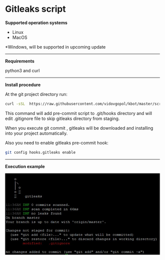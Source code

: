 # Gitleaks script

**Supported operation systems**
- Linux
- MacOS

*Windows, will be supported in upcoming update

------------
**Requirements**

python3 and curl

------------
**Install procedure**

At the git project directory run:

```sh
curl -sSL  https://raw.githubusercontent.com/vidovgopol/kbot/master/scripts/gitleaks_install.sh  | sh
```

This command will add pre-commit script to .git/hooks directory and will edit .gitignore file to skip gitleaks directory from staging.

When you execute git commit , gitleaks will be downloaded and installing into your project automatically.

Also you need to enable gitleaks pre-commit hook:
```sh
git config hooks.gitleaks enable
```
------------

**Execution example**

![My Image](gitleaks.jpg)
